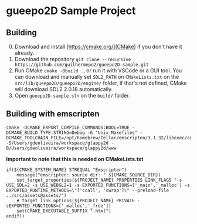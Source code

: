 # gueepo2D Sample Project

## Building
0. Download and install [https://cmake.org/](CMake) if you don't have it already.
1. Download the repository `git clone --recursive https://github.com/guilhermepo2/gueepo2D-sample.git`
2. Run CMake `cmake -Bbuild .`, or run it with VSCode or a GUI tool. You can download and manually set `SDL2_PATH` on `CMakeLists.txt` on the `src/lib/gueepo2D/gueepo2D/engine/` folder, if that's not defined, CMake will download SDL2 2.0.18 automatically.
3. Open `gueepo2D-sample.sln` on the `build/` folder.

## Building with emscripten

```
cmake -DCMAKE_EXPORT_COMPILE_COMMANDS:BOOL=TRUE -DCMAKE_BUILD_TYPE:STRING=Debug -G "Unix Makefiles" -DCMAKE_TOOLCHAIN_FILE=/opt/homebrew/Cellar/emscripten/3.1.32/libexec/cmake/Modules/Platform/Emscripten.cmake -S/Users/gdeoliveira/workspace/glappy2d -B/Users/gdeoliveira/workspace/glappy2d/www 
```

**Important to note that this is needed on CMakeLists.txt**

```
if(${CMAKE_SYSTEM_NAME} STREQUAL "Emscripten")
    message("emscripten: source dir: " ${CMAKE_SOURCE_DIR})
    set_target_properties(${PROJECT_NAME} PROPERTIES LINK_FLAGS "-s USE_SDL=2 -s USE_WEBGL2=1 -s EXPORTED_FUNCTIONS=['_main','_malloc'] -s EXPORTED_RUNTIME_METHODS=\"['ccall', 'cwrap']\" --preload-file ../src/assets@assets/")
    # target_link_options(${PROJECT_NAME} PRIVATE -sEXPORTED_FUNCTIONS=['_malloc','_free'])
    set(CMAKE_EXECUTABLE_SUFFIX ".html")
endif()
```
